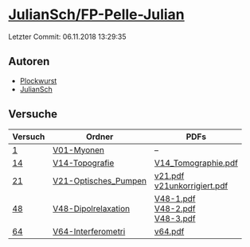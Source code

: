 # [JulianSch/FP-Pelle-Julian](https://github.com/JulianSch/FP-Pelle-Julian)

Letzter Commit: 06.11.2018 13:29:35

## Autoren
- [Plockwurst](https://github.com/Plockwurst)
- [JulianSch](https://github.com/JulianSch)

## Versuche

|       Versuch        |                                               Ordner                                                |                                                                                                                                                                                                                                                PDFs                                                                                                                                                                                                                                                |
|----------------------|-----------------------------------------------------------------------------------------------------|----------------------------------------------------------------------------------------------------------------------------------------------------------------------------------------------------------------------------------------------------------------------------------------------------------------------------------------------------------------------------------------------------------------------------------------------------------------------------------------------------|
|[1](../../versuch/1)  |[V01-Myonen](https://github.com/JulianSch/FP-Pelle-Julian/tree/master/V01-Myonen)                    |–                                                                                                                                                                                                                                                                                                                                                                                                                                                                                                   |
|[14](../../versuch/14)|[V14-Topografie](https://github.com/JulianSch/FP-Pelle-Julian/tree/master/V14-Topografie)            |[V14_Tomographie.pdf](https://docs.google.com/viewer?url=https://raw.githubusercontent.com/JulianSch/FP-Pelle-Julian/master/Altprotokolle_nYR/V14_Tomographie.pdf)                                                                                                                                                                                                                                                                                                                                  |
|[21](../../versuch/21)|[V21-Optisches_Pumpen](https://github.com/JulianSch/FP-Pelle-Julian/tree/master/V21-Optisches_Pumpen)|[v21.pdf](https://docs.google.com/viewer?url=https://raw.githubusercontent.com/JulianSch/FP-Pelle-Julian/master/Altprotokolle_nYR/v21.pdf)<br/>[v21unkorrigiert.pdf](https://docs.google.com/viewer?url=https://raw.githubusercontent.com/JulianSch/FP-Pelle-Julian/master/Altprotokolle_nYR/v21unkorrigiert.pdf)                                                                                                                                                                                   |
|[48](../../versuch/48)|[V48-Dipolrelaxation](https://github.com/JulianSch/FP-Pelle-Julian/tree/master/V48-Dipolrelaxation)  |[V48-1.pdf](https://docs.google.com/viewer?url=https://raw.githubusercontent.com/JulianSch/FP-Pelle-Julian/master/Altprotokolle_nYR/Dipolrelaxation/V48-1.pdf)<br/>[V48-2.pdf](https://docs.google.com/viewer?url=https://raw.githubusercontent.com/JulianSch/FP-Pelle-Julian/master/Altprotokolle_nYR/Dipolrelaxation/V48-2.pdf)<br/>[V48-3.pdf](https://docs.google.com/viewer?url=https://raw.githubusercontent.com/JulianSch/FP-Pelle-Julian/master/Altprotokolle_nYR/Dipolrelaxation/V48-3.pdf)|
|[64](../../versuch/64)|[V64-Interferometri](https://github.com/JulianSch/FP-Pelle-Julian/tree/master/V64-Interferometri)    |[v64.pdf](https://docs.google.com/viewer?url=https://raw.githubusercontent.com/JulianSch/FP-Pelle-Julian/master/Altprotokolle_nYR/v64.pdf)                                                                                                                                                                                                                                                                                                                                                          |
